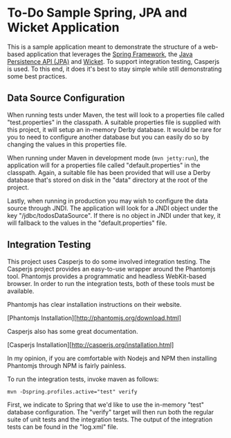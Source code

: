 To-Do Sample Spring, JPA and Wicket Application
===============================================

This is a sample application meant to demonstrate the structure of a
web-based application that leverages the [Spring Framework][1], the
[Java Persistence API (JPA)][2] and [Wicket][3]. To support integration
testing, Casperjs is used. To this end, it does it's best to stay simple
while still demonstrating some best practices.

## Data Source Configuration

When running tests under Maven, the test will look to a properties
file called "test.properties" in the classpath. A suitable properties
file is supplied with this project, it will setup an in-memory Derby
database. It would be rare for you to need to configure another
database but you can easily do so by changing the values in this
properties file.

When running under Maven in development mode (`mvn jetty:run`), the
application will for a properties file called "default.properties" in
the classpath. Again, a suitable file has been provided that will use
a Derby database that's stored on disk in the "data" directory at the
root of the project.

Lastly, when running in production you may wish to configure the data
source through JNDI. The application will look for a JNDI object under
the key "/jdbc/todosDataSource". If there is no object in JNDI under
that key, it will fallback to the values in the "default.properties"
file.

## Integration Testing

This project uses Casperjs to do some involved integration testing. The
Casperjs project provides an easy-to-use wrapper around the Phantomjs tool.
Phantomjs provides a programmatic and headless WebKit-based browser. In order
to run the integration tests, both of these tools must be available.

Phantomjs has clear installation instructions on their website.

  [Phantomjs Installation][http://phantomjs.org/download.html]

Casperjs also has some great documentation.

  [Casperjs Installation][http://casperjs.org/installation.html]

In my opinion, if you are comfortable with Nodejs and NPM then installing
Phantomjs through NPM is fairly painless.

To run the integration tests, invoke maven as follows:

    mvn -Dspring.profiles.active="test" verify

First, we indicate to Spring that we'd like to use the in-memory "test"
database configuration. The "verify" target will then run both the regular
suite of unit tests and the integration tests. The output of the integration
tests can be found in the "log.xml" file.

[1]: http://www.springframework.org
[2]: http://en.wikipedia.org/wiki/Java_Peristence_API
[3]: http://wicket.apache.org
